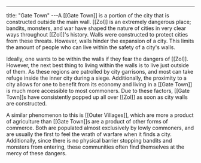 ---
title: "Gate Town"
---A [[Gate Town]] is a portion of the city that is constructed outside the main wall. [[Zol]] is an extremely dangerous place; bandits, monsters, and war have shaped the nature of cities in very clear ways throughout [[Zol]]'s history. Walls were constructed to protect cities from these threats. However, walls hinder the expansion of a city. This limits the amount of people who can live within the safety of a city's walls.

Ideally, one wants to be within the walls if they fear the dangers of [[Zol]]. However, the next best thing to living within the walls is to live just outside of them. As these regions are patrolled by city garrisons, and most can take refuge inside the inner city during a siege. Additionally, the proximity to a city allows for one to benefit from its economy and living in a [[Gate Town]] is much more accessible to most commoners. Due to these factors, [[Gate Town]]s have consistently popped up all over [[Zol]] as soon as city walls are constructed.

A similar phenomenon to this is [[Outer Villages]], which are more a product of agriculture than [[Gate Town]]s are a product of other forms of commerce. Both are populated almost exclusively by lowly commoners, and are usually the first to feel the wrath of warfare when it finds a city. Additionally, since there is no physical barrier stopping bandits and monsters from entering, these communities often find themselves at the mercy of these dangers.



